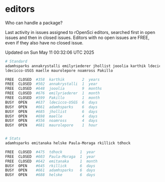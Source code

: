 # editors

Who can handle a package?

Last activity in issues assigned to rOpenSci editors, searched first in open
issues and then in closed issues. Editors with no open issues are FREE, even if
they also have no closed issue.


Updated on Sun May 11 00:32:06 UTC 2025

```bash
# Standard
adamhsparks annakrystalli emilyriederer jhollist jooolia karthik ldecicco
ldecicco-USGS maelle maurolepore noamross Pakillo

FREE  CLOSED  #358  karthik        2  years
FREE  CLOSED  #502  annakrystalli  1  year
FREE  CLOSED  #648  jooolia        9  months
FREE  CLOSED  #676  emilyriederer  1  month
FREE  CLOSED  #599  Pakillo        1  month
BUSY  OPEN    #637  ldecicco-USGS  6  days
BUSY  OPEN    #661  adamhsparks    6  days
BUSY  OPEN    #685  jhollist       6  days
BUSY  OPEN    #698  maelle         4  days
BUSY  OPEN    #556  noamross       4  days
BUSY  OPEN    #681  maurolepore    1  hour


# Stats
adamhsparks emitanaka helske Paula-Moraga rkillick tdhock

FREE  CLOSED  #475  tdhock        1  year
FREE  CLOSED  #603  Paula-Moraga  1  year
FREE  CLOSED  #642  emitanaka     1  month
BUSY  OPEN    #645  rkillick      6  days
BUSY  OPEN    #661  adamhsparks   6  days
BUSY  OPEN    #688  helske        6  days
```
